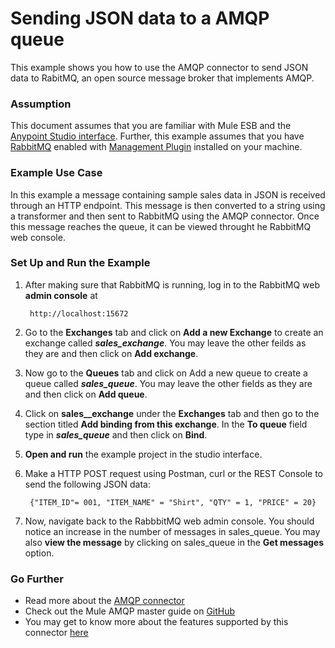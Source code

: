 # Sending JSON data to a AMQP queue



This example shows you how to use the AMQP connector to send JSON data to RabitMQ, an open source message broker that implements AMQP.

### Assumption
This document assumes that you are familiar with Mule ESB and the [Anypoint Studio interface](http://www.mulesoft.org/documentation/display/current/Anypoint+Studio+Essentials). Further, this example assumes that you have [RabbitMQ](https://www.rabbitmq.com/download.html) enabled with [Management Plugin](http://www.thegeekstuff.com/2013/10/enable-rabbitmq-management-plugin/) installed on your machine.


### Example Use Case
In this example a message containing sample sales data in JSON is received through an HTTP endpoint. This message is then converted to a string using a transformer and then sent to RabbitMQ using the AMQP connector. Once this message reaches the queue, it can be viewed throught he RabbitMQ web console.

### Set Up and Run the Example

1. After making sure that RabbitMQ is running, log in to the RabbitMQ web **admin console** at

        http://localhost:15672
        
2. Go to the **Exchanges** tab and click on **Add a new Exchange** to create an exchange called ***sales_exchange***. You may leave the other feilds as they are and then click on **Add exchange**.

3. Now go to the **Queues** tab and click on Add a new queue to create a queue called ***sales_queue***. You may leave the other fields as they are and then click on **Add queue**.

4. Click on **sales__exchange** under the **Exchanges** tab and then go to the section titled **Add binding from this exchange**. In the **To queue** field type in ***sales_queue*** and then click on **Bind**.
    
5. **Open and run** the example project in the studio interface.

6. Make a HTTP POST request using Postman, curl or the REST Console to send the following JSON data:
        
        {"ITEM_ID"= 001, "ITEM_NAME" = "Shirt", "QTY" = 1, "PRICE" = 20}
        
7. Now, navigate back to the RabbbitMQ web admin console. You should notice an increase in the  number of messages in sales_queue. You may also **view the message** by clicking on sales_queue in the **Get messages** option.

### Go Further

* Read more about the [AMQP connector](https://www.mulesoft.com/cloud-connectors/mule-amqp-integration-connector)
* Check out the Mule AMQP master guide on [GitHub](https://github.com/mulesoft/mule-transport-amqp/blob/master/GUIDE.md) 
* You may get to know more about the features supported by this connector [here](https://github.com/mulesoft/mule-transport-amqp)
        
        
